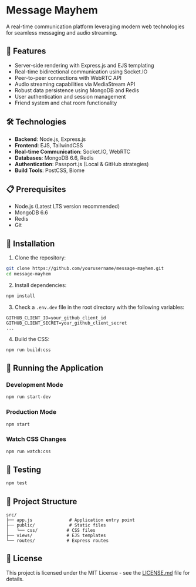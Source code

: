# Message Mayhem

A real-time communication platform leveraging modern web technologies for seamless messaging and audio streaming.

## 🚀 Features

- Server-side rendering with Express.js and EJS templating
- Real-time bidirectional communication using Socket.IO
- Peer-to-peer connections with WebRTC API
- Audio streaming capabilities via MediaStream API
- Robust data persistence using MongoDB and Redis
- User authentication and session management
- Friend system and chat room functionality

## 🛠️ Technologies

- **Backend**: Node.js, Express.js
- **Frontend**: EJS, TailwindCSS
- **Real-time Communication**: Socket.IO, WebRTC
- **Databases**: MongoDB 6.6, Redis
- **Authentication**: Passport.js (Local & GitHub strategies)
- **Build Tools**: PostCSS, Biome

## 📋 Prerequisites

- Node.js (Latest LTS version recommended)
- MongoDB 6.6
- Redis
- Git

## 🚀 Installation

1. Clone the repository:
```bash
git clone https://github.com/yourusername/message-mayhem.git
cd message-mayhem
```

2. Install dependencies:
```bash
npm install
```

3. Check a `.env.dev` file in the root directory with the following variables:
```env
GITHUB_CLIENT_ID=your_github_client_id
GITHUB_CLIENT_SECRET=your_github_client_secret
...
```

4. Build the CSS:
```bash
npm run build:css
```

## 🎯 Running the Application

### Development Mode
```bash
npm run start-dev
```

### Production Mode
```bash
npm start
```

### Watch CSS Changes
```bash
npm run watch:css
```

## 🧪 Testing
```bash
npm test
```

## 📁 Project Structure

```
src/
├── app.js              # Application entry point
├── public/             # Static files
│   └── css/           # CSS files
├── views/             # EJS templates
└── routes/            # Express routes
```


## 📄 License

This project is licensed under the MIT License - see the [LICENSE.md](LICENSE.md) file for details.
